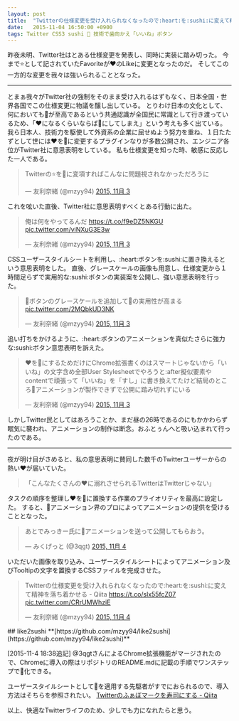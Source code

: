 ```yaml
---
layout: post
title:  "Twitterの仕様変更を受け入れられなくなったので:heart:を:sushi:に変えて精神を落ち着かせる"
date:   2015-11-04 16:50:00 +0900
tags: Twitter CSS3 sushi 🍣 技術で歯向かえ「いいね」ボタン
---
```



昨夜未明、Twitter社はとある仕様変更を発表し、同時に実装に踏み切った。
今まで:star:として記されていたFavoriteが:heart:のLikeに変更となったのだ。
そしてこの一方的な変更を我々は強いられることとなった。

---

とまぁ我々がTwitter社の強制をそのまま受け入れるはずもなく、日本全国・世界各国でこの仕様変更に物議を醸し出している。
とりわけ日本の文化として、何においても:sushi:が至高であるという共通認識が全国民に常識として行き渡っているため、「:heart:になるくらいならば:sushi:にしてしまえ」という考えも多く出ている。
我ら日本人、技術力を駆使して外資系の企業に屈せぬよう努力を重ね、１日たたずとして世には:heart:を:sushi:に変更するプラグインなりが多数公開され、エンジニア各位がTwitter社に意思表明をしている。
私も仕様変更を知った時、敏感に反応した一人である。
<blockquote class="twitter-tweet" lang="ja"><p lang="ja" dir="ltr">Twitterの⭐️を🍣に変項すればこんなに問題視されなかっただろうに</p>&mdash; 友利奈緒 (@mzyy94) <a href="https://twitter.com/mzyy94/status/661564921159680000">2015, 11月 3</a></blockquote>
<script async src="//platform.twitter.com/widgets.js" charset="utf-8"></script>
これを呟いた直後、Twitter社に意思表明すべくとある行動に出た。
<blockquote class="twitter-tweet" lang="ja"><p lang="ja" dir="ltr">俺は何をやってるんだ <a href="https://t.co/f9eDZ5NKGU">https://t.co/f9eDZ5NKGU</a> <a href="https://t.co/viNXuG3E3w">pic.twitter.com/viNXuG3E3w</a></p>&mdash; 友利奈緒 (@mzyy94) <a href="https://twitter.com/mzyy94/status/661570608229036033">2015, 11月 3</a></blockquote>
<script async src="//platform.twitter.com/widgets.js" charset="utf-8"></script>
CSSユーザースタイルシートを利用し、:heart:ボタンを:sushi:に置き換えるという意思表明をした。
直後、グレースケールの画像も用意し、仕様変更から１時間足らずで実用的な:sushi:ボタンの実装案を公開し、強い意思表明を行った。
<blockquote class="twitter-tweet" lang="ja"><p lang="ja" dir="ltr">🍣ボタンのグレースケールを追加して🍣の実用性が高まる <a href="https://t.co/2MQbkUD3NK">pic.twitter.com/2MQbkUD3NK</a></p>&mdash; 友利奈緒 (@mzyy94) <a href="https://twitter.com/mzyy94/status/661579582177304577">2015, 11月 3</a></blockquote>
<script async src="//platform.twitter.com/widgets.js" charset="utf-8"></script>
追い打ちをかけるように、:heart:ボタンのアニメーションを真似たさらに強力な:sushi:ボタン意思表明を訴えた。
<blockquote class="twitter-tweet" lang="ja"><p lang="ja" dir="ltr">♥を🍣にするためだけにChrome拡張書くのはスマートじゃないから「いいね」の文字含め全部User Stylesheetでやろうと:after擬似要素やcontentで頑張って「いいね」を「すし」に書き換えてたけど結局のところ🍣アニメーションが製作できずで公開に踏み切れずにいる</p>&mdash; 友利奈緒 (@mzyy94) <a href="https://twitter.com/mzyy94/status/661588651835441152">2015, 11月 3</a></blockquote>
<script async src="//platform.twitter.com/widgets.js" charset="utf-8"></script>
しかしTwitter民としてはあろうことか、まだ昼の26時であるのにもかかわらず眠気に襲われ、アニメーションの制作は断念。おふとぅんへと吸い込まれて行ったのである。

---

夜が明け目がさめると、私の意思表明に賛同した数千のTwitterユーザーからの熱い:heart:が届いていた。

> 「こんなたくさんの:heart:に溺れさせられるTwitterはTwitterじゃない」

タスクの順序を整理し:heart:を:sushi:に置換する作業のプライオリティを最高に設定した。
すると、:sushi:アニメーション界のプロによってアニメーションの提供を受けることとなった。
<blockquote class="twitter-tweet" lang="ja"><p lang="ja" dir="ltr">あとでみっきー氏に🍣アニメーションを送って公開してもらおう。</p>&mdash; みくげっと (@3qgt) <a href="https://twitter.com/3qgt/status/661710377772691457">2015, 11月 4</a></blockquote>
<script async src="//platform.twitter.com/widgets.js" charset="utf-8"></script>
いただいた画像を取り込み、ユーザースタイルシートによってアニメーション及びTooltipの文字を置換するCSSファイルを完成させた。
<blockquote class="twitter-video" lang="ja"><p lang="ja" dir="ltr">Twitterの仕様変更を受け入れられなくなったので:heart:を:sushi:に変えて精神を落ち着かせる - Qiita <a href="https://t.co/slx55fcZ07">https://t.co/slx55fcZ07</a> <a href="https://t.co/CRrUMWhziE">pic.twitter.com/CRrUMWhziE</a></p>&mdash; 友利奈緒 (@mzyy94) <a href="https://twitter.com/mzyy94/status/661818637418762240">2015, 11月 4</a></blockquote>
<script async src="//platform.twitter.com/widgets.js" charset="utf-8"></script>
## like2sushi
**[https://github.com/mzyy94/like2sushi](https://github.com/mzyy94/like2sushi)**

[2015-11-4 18:38追記] @3qgtさんによるChrome拡張機能がマージされたので、Chromeに導入の際はリポジトリのREADME.mdに記載の手順でワンステップで:sushi:化できる。

ユーザースタイルシートとして:sushi:を適用する先駆者がすでにおられるので、導入方法はそちらを参照されたい。
[Twitterのふぁぼマークを寿司にする - Qiita](http://qiita.com/GODVA_GOBBA/items/34fd127578ddb91dfd82)

以上、快適なTwitterライフのため、少しでも力になれたらと思う。
